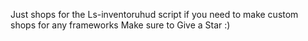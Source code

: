 Just shops for the Ls-inventoruhud script if you need to make custom shops for any frameworks
Make sure to Give a Star :)
